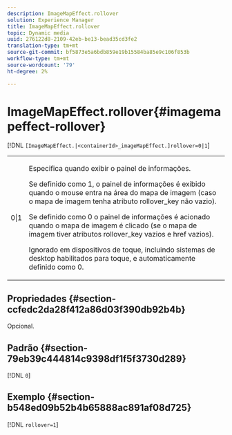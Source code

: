 ```yaml
---
description: ImageMapEffect.rollover
solution: Experience Manager
title: ImageMapEffect.rollover
topic: Dynamic media
uuid: 276122d8-2109-42eb-be13-bead35cd3fe2
translation-type: tm+mt
source-git-commit: bf5873e5a6bdb859e19b15584ba85e9c106f853b
workflow-type: tm+mt
source-wordcount: '79'
ht-degree: 2%

---
```



# ImageMapEffect.rollover{#imagemapeffect-rollover}

[!DNL `[ImageMapEffect.|<containerId>_imageMapEffect.]rollover=0|1`]

<table id="table_2671D63442B54F659C32C4A3CC61DD7C"> 
 <tbody> 
  <tr> 
   <td colname="col1"> <p><span class="codeph"> 0|1</span> </p> </td> 
   <td colname="col2"> <p>Especifica quando exibir o painel de informações. </p> <p>Se definido como <span class="codeph"> 1</span>, o painel de informações é exibido quando o mouse entra na área do mapa de imagem (caso o mapa de imagem tenha atributo <span class="codeph"> rollover_key</span> não vazio). </p> <p>Se definido como <span class="codeph"> 0</span> o painel de informações é acionado quando o mapa de imagem é clicado (se o mapa de imagem tiver atributos <span class="codeph"> rollover_key</span> vazios e <span class="codeph"> href</span> vazios). </p> <p> Ignorado em dispositivos de toque, incluindo sistemas de desktop habilitados para toque, e automaticamente definido como <span class="codeph"> 0</span>. </p> </td> 
  </tr> 
 </tbody> 
</table>

## Propriedades {#section-ccfedc2da28f412a86d03f390db92b4b}

Opcional.

## Padrão {#section-79eb39c444814c9398df1f5f3730d289}

[!DNL `0`]

## Exemplo {#section-b548ed09b52b4b65888ac891af08d725}

[!DNL `rollover=1`]
